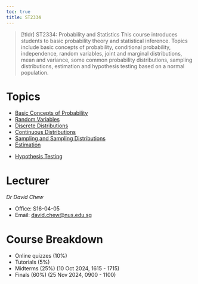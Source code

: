 ```yaml
---
toc: true
title: ST2334
---
```

> [!tldr] ST2334: Probability and Statistics
> This course introduces students to basic probability theory and statistical inference. Topics include basic concepts of probability, conditional probability, independence, random variables, joint and marginal distributions, mean and variance, some common probability distributions, sampling distributions, estimation and hypothesis testing based on a normal population.
# Topics

* [Basic Concepts of Probability](notes/Basic%20Concepts%20of%20Probability.md)
* [Random Variables](notes/Random%20Variables.md)
* [Discrete Distributions](notes/Discrete%20Distributions.md)
* [Continuous Distributions](notes/Continuous%20Distributions.md)
* [Sampling and Sampling Distributions](notes/Sampling%20and%20Sampling%20Distributions.md)
* [Estimation](notes/Estimation.md)
- [Hypothesis Testing](notes/Hypothesis%20Testing.md)

# Lecturer

*Dr David Chew*
- Office: S16-04-05
- Email: david.chew@nus.edu.sg

# Course Breakdown

- Online quizzes (10%)
- Tutorials (5%)
- Midterms (25%) (10 Oct 2024, 1615 - 1715)
- Finals (60%) (25 Nov 2024, 0900 - 1100)
